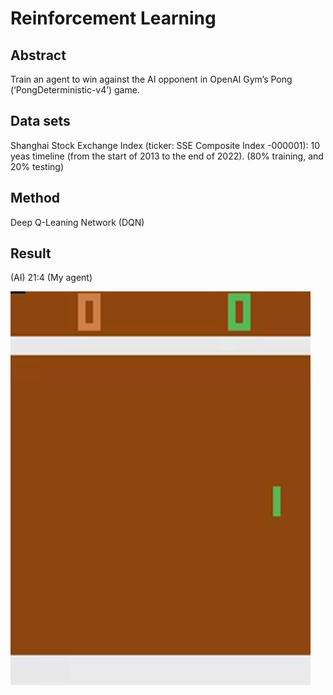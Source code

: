 # Reinforcement Learning
## Abstract  
  Train an agent to win against the AI opponent in OpenAI Gym’s Pong (‘PongDeterministic-v4’) game.

## Data sets
  Shanghai Stock Exchange Index (ticker: SSE Composite Index -000001): 10 yeas timeline (from the start of 2013 to the end of 2022). 
  (80% training, and 20% testing)

## Method
  Deep Q-Leaning Network (DQN)

## Result
(AI) 21:4 (My agent)



![?](https://github.com/PaangG13/Reinforcement-Learning/blob/main/ouput.gif "Result")

